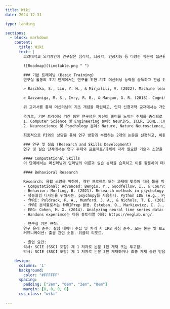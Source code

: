 ```yaml
---
title: Wiki
date: 2024-12-31

type: landing

sections:
  - block: markdown
    content:
      title: Wiki
      text: |
        고려대학교 뇌기계인지 연구실은 심리학, 뇌공학, 인공지능 등 다양한 학문적 접근을 통해 인간과 기계의 고차원 인지 과정을 심층적으로 연구하는 것을 목표로 합니다. 대학원생은 심리학적 통찰력과 공학적 전문성을 결합하여 융합 소양을 갖추고, 다학제적 연구자로 성장하는 것을 지향합니다. 이상적인 학습 및 연구 로드맵은 다음과 같습니다.

        ![Roadmap](timetable.png " ")

        ### 기본 트레이닝 (Basic Training)
        연구실 활동의 초기 단계에서는 연구를 위한 기초 머신러닝 능력을 습득하고 관심 있는 연구 분야를 탐구하는 것을 목표로 합니다. 이를 위해 학부연구생 및 대학원생들은 기본적인 학습 자료를 바탕으로 연구에 필요한 이론적 토대를 다지고, 최신 논문을 검토하며 관심 있는 주제를 구체화합니다.

        > Raschka, S., Liu, Y. H., & Mirjalili, V. (2022). Machine learning with PyTorch and Scikit-learn. Packt Publishing.

        > Gazzaniga, M. S., Ivry, R. B., & Mangun, G. R. (2018). Cognitive neuroscience: The biology of the mind. W.W. Norton & Company.

        위 교과서를 통해 머신러닝의 기초 개념을 확립하고, 인지 신경과학 교재에서는 개인적으로 흥미로운 주제를 선정해 인지 분야에 대한 기본적인 지식을 습득합니다. 만약 주제를 선택하는 데 어려움이 있다면, 6장 "Object Recognition"을 추천합니다. 
        
        추가로, 기본 트레이닝 기간 동안 연구생은 자신이 흥미를 느끼는 주제를 중심으로 최신 논문을 찾아 검토합니다. 다음은 논문 탐색을 위한 가이드라인입니다:
        1. Computer Science 및 Engineering 분야: NeurIPS, ICLR, ICML, CVPR, ICCV, ECCV 등 주요 컨퍼런스, 또는 Nature Machine Intelligence, Nature Computational Science, Journal of Machine Learning Research, IEEE Transactions on Pattern Analysis and Machine Intelligence 등 학술 저널지에서 발표된 최근 2년간 발표된 논문 중 3편 선정.
        2. Neuroscience 및 Psychology 분야: Nature, Nature Neuroscience, Nature Communications, Nature Human Behavior, Science, Science Advances. Cell, Neuron, Current Biology, PNAS, PLOS Biology, PLOS Computational Biology 등 학술 저널지에서 발표된 최근 4년간 발표된 논문 중 3편 선정.
        
        최종적으로 PI와의 상담을 통해 연구 방향과 부합하는 2개의 논문을 선정하고, 이를 발표하며 연구 주제를 구체화합니다.

        ### 연구 및 실습 (Research and Skills Development)
        연구 및 실습 단계에서는 연구 주제와 프로젝트/과제에 따라 필요한 기술과 소양을 학습합니다. 이 과정은 Computational, Behavioral, fMRI, EEG의 네 가지 주요 영역으로 나뉘며, 아래는 각 영역의 세부 내용입니다.

        #### Computational Skills
        이 단계에서는 머신러닝과 딥러닝의 이론과 실습 능력을 습득하고 이를 활용하여 데이터 분석과 모델 개발을 수행합니다. 학습 자료로는 Deep Learning (Bengio, Goodfellow & Courville, 2017)과 Machine Learning with PyTorch and Scikit-Learn (Raschka et al., 2022)을 사용합니다. 연구생들은 Python 기반의 PyTorch, TensorFlow와 같은 딥러닝 프레임워크를 익히고, Pandas와 NumPy 등을 활용해 데이터 전처리와 시각화 과정을 수행합니다. 이후 실제 연구 데이터를 기반으로 모델을 설계하고 성능을 평가하며, 이를 통해 연구 주제를 구체화합니다.

        #### Behavioral Research

        Research: 융합 소양을 위하여, 개인 프로젝트 또는 과제에 맞추어 다음 툴을 익힐 수 있다.
        - Computational: Advanced: Bengio, Y., Goodfellow, I., & Courville, A. (2017). Deep learning (Vol. 1). Cambridge, MA, USA: MIT press. Parts 1 & 2. link: https://www.deeplearningbook.org/ 
        - Behavior: Morling, B. (2021). Research methods in psychology: Evaluating a world of information (5th ed.). W.W. Norton & Company. Part I, Introduction to Scientific Reasoning 읽어보길 추천. 
        - 행동실험 디자인을 위해서는, psychopy를 사용한다. Python IDE (e.g., PyCharm)과 연동된 Coder 스타일로 익숙해짐. https://psychopy.org/documentation.html 체크하웃 해보기.
        - fMRI: Poldrack, R. A., Mumford, J. A., & Nichols, T. E. (2011). Handbook of functional MRI data analysis. Cambridge University Press. link: https://www.cambridge.org/core/books/handbook-of-functional-mri-data-analysis/8EDF966C65811FCCC306F7C916228529
        - fMRI 분석툴로서는 fMRIPrep 활용. Esteban, O., Markiewicz, C. J., Blair, R. W., Moodie, C. A., Isik, A. I., Erramuzpe, A., ... & Gorgolewski, K. J. (2019). fMRIPrep: a robust preprocessing pipeline for functional MRI. Nature methods, 16(1), 111-116. 튜토리얼은 https://fmriprep.org/en/stable/.
        - EEG: Cohen, M. X. (2014). Analyzing neural time series data: Theory and practice. MIT Press. LINK: https://direct.mit.edu/books/monograph/4013/Analyzing-Neural-Time-Series-DataTheory-and
        - Handons experimce는 다음 튜토리얼 이용: https://eeglab.org/.

        - 연구실 기본 규칙:
        연구 윤리 준수: 실험 데이터 수집 및 처리 시 IRB 지침 준수. 모든 논문 및 보고서 작성 시 표절 금지.
        커뮤니케이션: 출결 관련 소통. 위클리 리포트.

        - 졸업 요건:
        석사: SCIE (SSCI 포함) 제 1 저자로 논문 1편 게재 또는 투고함.
        박사: SCIE (SSCI 포함) 제 1 저자로 논문 3편 게재하거나 최종 게재 승인 받음. 

    design:
      columns: '1'
      background:
        color: "#FFFFFF"
      spacing:
        padding: ["2em", "0em", "2em", "0em"]
        margin: [0, 0, 0, 0]
      css_class: "wiki"
      
---
```

